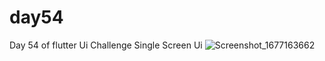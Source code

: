 # day54

Day 54 of flutter Ui Challenge
Single Screen Ui
![Screenshot_1677163662](https://user-images.githubusercontent.com/66890167/220941027-7c0f333f-1a22-494a-8b82-b52a0c2d373a.png)

